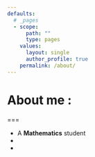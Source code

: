 ```yaml
---
defaults:
  # _pages
  - scope:
      path: ""
      type: pages
    values:
      layout: single
      author_profile: true
    permalink: /about/
---
```


# About me :
===
- A **Mathematics** student
- 
- 
